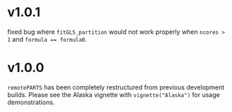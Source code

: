 # v1.0.1

fixed bug where `fitGLS_partition` would not work properly when `ncores > 1` and
`formula == formula0`. 

# v1.0.0

`remotePARTS` has been completely restructured from previous development builds. 
Please see the Alaska vignette with `vignette("Alaska")` for usage demonstrations. 
